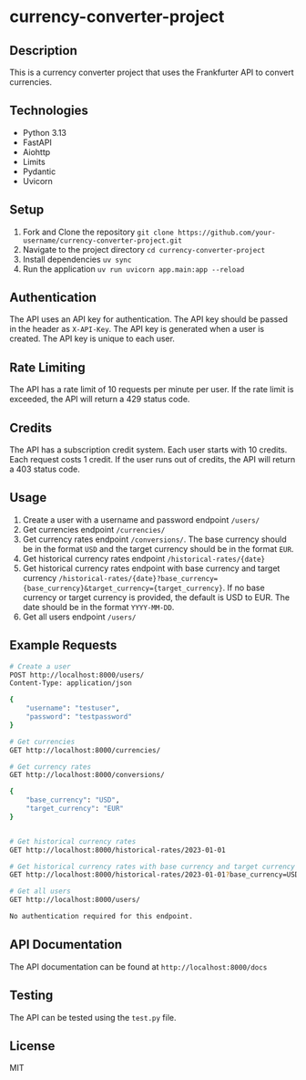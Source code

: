# currency-converter-project

## Description

This is a currency converter project that uses the Frankfurter API to convert currencies.

## Technologies

- Python 3.13
- FastAPI
- Aiohttp
- Limits
- Pydantic
- Uvicorn

## Setup

1. Fork and Clone the repository `git clone https://github.com/your-username/currency-converter-project.git`
2. Navigate to the project directory `cd currency-converter-project`
3. Install dependencies `uv sync`
4. Run the application `uv run uvicorn app.main:app --reload`



## Authentication

The API uses an API key for authentication. The API key should be passed in the header as `X-API-Key`. The API key is generated when a user is created. The API key is unique to each user.

## Rate Limiting

The API has a rate limit of 10 requests per minute per user. If the rate limit is exceeded, the API will return a 429 status code.

## Credits

The API has a subscription credit system. Each user starts with 10 credits. Each request costs 1 credit. If the user runs out of credits, the API will return a 403 status code.

## Usage

1. Create a user with a username and password endpoint `/users/`
2. Get currencies endpoint `/currencies/`
3. Get currency rates endpoint `/conversions/`. The base currency should be in the format `USD` and the target currency should be in the format `EUR`.
4. Get historical currency rates endpoint `/historical-rates/{date}`
5. Get historical currency rates endpoint with base currency and target currency `/historical-rates/{date}?base_currency={base_currency}&target_currency={target_currency}`. If no base currency or target currency is provided, the default is USD to EUR. The date should be in the format `YYYY-MM-DD`.
6. Get all users endpoint `/users/`


## Example Requests

```bash
# Create a user
POST http://localhost:8000/users/
Content-Type: application/json

{
    "username": "testuser",
    "password": "testpassword"
}

# Get currencies
GET http://localhost:8000/currencies/

# Get currency rates
GET http://localhost:8000/conversions/

{
    "base_currency": "USD",
    "target_currency": "EUR"
}


# Get historical currency rates
GET http://localhost:8000/historical-rates/2023-01-01

# Get historical currency rates with base currency and target currency
GET http://localhost:8000/historical-rates/2023-01-01?base_currency=USD&target_currency=EUR

# Get all users
GET http://localhost:8000/users/

No authentication required for this endpoint.
```


## API Documentation

The API documentation can be found at `http://localhost:8000/docs`

## Testing

The API can be tested using the `test.py` file.

## License

MIT